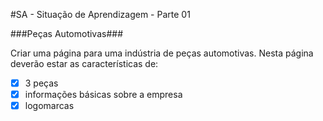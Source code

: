 #SA - Situação de Aprendizagem - Parte 01

###Peças Automotivas###

Criar uma página para uma indústria de peças automotivas.
Nesta página deverão estar as características de:
- [x] 3 peças
- [x] informações básicas sobre a empresa
- [x] logomarcas
